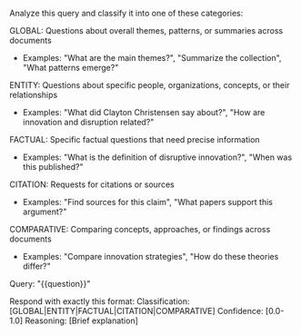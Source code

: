 Analyze this query and classify it into one of these categories:

GLOBAL: Questions about overall themes, patterns, or summaries across documents
- Examples: "What are the main themes?", "Summarize the collection", "What patterns emerge?"

ENTITY: Questions about specific people, organizations, concepts, or their relationships
- Examples: "What did Clayton Christensen say about?", "How are innovation and disruption related?"

FACTUAL: Specific factual questions that need precise information
- Examples: "What is the definition of disruptive innovation?", "When was this published?"

CITATION: Requests for citations or sources
- Examples: "Find sources for this claim", "What papers support this argument?"

COMPARATIVE: Comparing concepts, approaches, or findings across documents
- Examples: "Compare innovation strategies", "How do these theories differ?"

Query: "{{question}}"

Respond with exactly this format:
Classification: [GLOBAL|ENTITY|FACTUAL|CITATION|COMPARATIVE]
Confidence: [0.0-1.0]
Reasoning: [Brief explanation]
